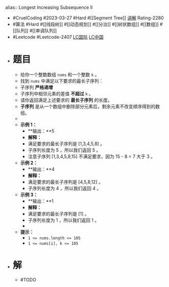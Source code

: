 alias:: Longest Increasing Subsequence II
- #CruelCoding #2023-03-27 #Hard #[[Segment Tree]] [讲解](https://youtu.be/0ZzLjZ9eUR4) Rating-2280
- #算法 #Hard #[[线段树]] #[[动态规划]] #[[分治]] #[[树状数组]] #[[数组]] #[[队列]] #[[单调队列]]
- #Leetcode #Leetcode-2407 [LC国际](https://leetcode.com/problems/longest-increasing-subsequence-ii/) [LC中国](https://leetcode.cn/problems/longest-increasing-subsequence-ii/)
- # 题目
	- 给你一个整数数组 `nums` 和一个整数 `k` 。
	- 找到 `nums` 中满足以下要求的最长子序列：
	- 子序列 **严格递增**
	- 子序列中相邻元素的差值 **不超过** `k` 。
	- 请你返回满足上述要求的 **最长子序列** 的长度。
	- **子序列** 是从一个数组中删除部分元素后，剩余元素不改变顺序得到的数组。
	-
	- **示例 1：**
		- **输出：**5
		- **解释：**
		- 满足要求的最长子序列是 [1,3,4,5,8] 。
		- 子序列长度为 5 ，所以我们返回 5 。
		- 注意子序列 [1,3,4,5,8,15] 不满足要求，因为 15 - 8 = 7 大于 3 。
	- **示例 2：**
		- **输出：**4
		- **解释：**
		- 满足要求的最长子序列是 [4,5,8,12] 。
		- 子序列长度为 4 ，所以我们返回 4 。
	- **示例 3：**
		- **输出：**1
		- **解释：**
		- 满足要求的最长子序列是 [1] 。
		- 子序列长度为 1 ，所以我们返回 1 。
		-
	- **提示：**
		- `1 <= nums.length <= 105`
		- `1 <= nums[i], k <= 105`
- # 解
	- #TODO